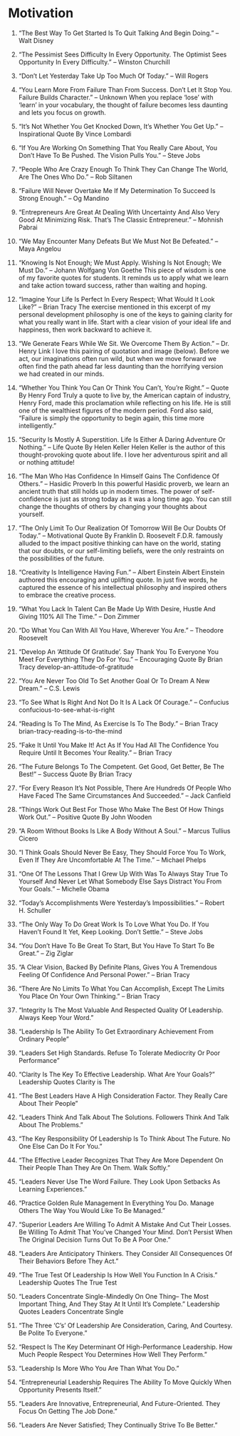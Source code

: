# Motivation

1) “The Best Way To Get Started Is To Quit Talking And Begin Doing.” – Walt Disney

2) “The Pessimist Sees Difficulty In Every Opportunity. The Optimist Sees Opportunity In Every Difficulty.” – Winston Churchill

3) “Don’t Let Yesterday Take Up Too Much Of Today.” – Will Rogers

4) “You Learn More From Failure Than From Success. Don’t Let It Stop You. Failure Builds Character.” – Unknown
When you replace ‘lose’ with ‘learn’ in your vocabulary, the thought of failure becomes less daunting and lets you focus on growth.

5) “It’s Not Whether You Get Knocked Down, It’s Whether You Get Up.” – Inspirational Quote By Vince Lombardi

6) “If You Are Working On Something That You Really Care About, You Don’t Have To Be Pushed. The Vision Pulls You.” – Steve Jobs

7) “People Who Are Crazy Enough To Think They Can Change The World, Are The Ones Who Do.” – Rob Siltanen

8) “Failure Will Never Overtake Me If My Determination To Succeed Is Strong Enough.” – Og Mandino

9) “Entrepreneurs Are Great At Dealing With Uncertainty And Also Very Good At Minimizing Risk. That’s The Classic Entrepreneur.” – Mohnish Pabrai

10) “We May Encounter Many Defeats But We Must Not Be Defeated.” – Maya Angelou

11) “Knowing Is Not Enough; We Must Apply. Wishing Is Not Enough; We Must Do.” – Johann Wolfgang Von Goethe
This piece of wisdom is one of my favorite quotes for students. It reminds us to apply what we learn and take action toward success, rather than waiting and hoping.

12) “Imagine Your Life Is Perfect In Every Respect; What Would It Look Like?” – Brian Tracy
The exercise mentioned in this excerpt of my personal development philosophy is one of the keys to gaining clarity for what you really want in life. Start with a clear vision of your ideal life and happiness, then work backward to achieve it.

13) “We Generate Fears While We Sit. We Overcome Them By Action.” – Dr. Henry Link
I love this pairing of quotation and image (below). Before we act, our imaginations often run wild, but when we move forward we often find the path ahead far less daunting than the horrifying version we had created in our minds.

14) “Whether You Think You Can Or Think You Can’t, You’re Right.” – Quote By Henry Ford
Truly a quote to live by, the American captain of industry, Henry Ford, made this proclamation while reflecting on his life. He is still one of the wealthiest figures of the modern period. Ford also said, “Failure is simply the opportunity to begin again, this time more intelligently.”

15) “Security Is Mostly A Superstition. Life Is Either A Daring Adventure Or Nothing.” – Life Quote By Helen Keller
Helen Keller is the author of this thought-provoking quote about life. I love her adventurous spirit and all or nothing attitude!

16) “The Man Who Has Confidence In Himself Gains The Confidence Of Others.” – Hasidic Proverb
In this powerful Hasidic proverb, we learn an ancient truth that still holds up in modern times. The power of self-confidence is just as strong today as it was a long time ago. You can still change the thoughts of others by changing your thoughts about yourself.

17) “The Only Limit To Our Realization Of Tomorrow Will Be Our Doubts Of Today.” – Motivational Quote By Franklin D. Roosevelt
F.D.R. famously alluded to the impact positive thinking can have on the world, stating that our doubts, or our self-limiting beliefs, were the only restraints on the possibilities of the future.

18) “Creativity Is Intelligence Having Fun.” – Albert Einstein
Albert Einstein authored this encouraging and uplifting quote. In just five words, he captured the essence of his intellectual philosophy and inspired others to embrace the creative process.

19) “What You Lack In Talent Can Be Made Up With Desire, Hustle And Giving 110% All The Time.” – Don Zimmer

20) “Do What You Can With All You Have, Wherever You Are.” – Theodore Roosevelt

21) “Develop An ‘Attitude Of Gratitude’. Say Thank You To Everyone You Meet For Everything They Do For You.” – Encouraging Quote By Brian Tracy
develop-an-attitude-of-gratitude

22) “You Are Never Too Old To Set Another Goal Or To Dream A New Dream.” – C.S. Lewis

23) “To See What Is Right And Not Do It Is A Lack Of Courage.” – Confucius
confucious-to-see-what-is-right

24) “Reading Is To The Mind, As Exercise Is To The Body.” – Brian Tracy
brian-tracy-reading-is-to-the-mind

25) “Fake It Until You Make It! Act As If You Had All The Confidence You Require Until It Becomes Your Reality.” – Brian Tracy

26) “The Future Belongs To The Competent. Get Good, Get Better, Be The Best!” – Success Quote By Brian Tracy

27) “For Every Reason It’s Not Possible, There Are Hundreds Of People Who Have Faced The Same Circumstances And Succeeded.” – Jack Canfield

28) “Things Work Out Best For Those Who Make The Best Of How Things Work Out.” – Positive Quote By John Wooden

29) “A Room Without Books Is Like A Body Without A Soul.” – Marcus Tullius Cicero

30) “I Think Goals Should Never Be Easy, They Should Force You To Work, Even If They Are Uncomfortable At The Time.” – Michael Phelps

31) “One Of The Lessons That I Grew Up With Was To Always Stay True To Yourself And Never Let What Somebody Else Says Distract You From Your Goals.” – Michelle Obama

32) “Today’s Accomplishments Were Yesterday’s Impossibilities.” – Robert H. Schuller

33) “The Only Way To Do Great Work Is To Love What You Do. If You Haven’t Found It Yet, Keep Looking. Don’t Settle.” – Steve Jobs

34) “You Don’t Have To Be Great To Start, But You Have To Start To Be Great.” – Zig Ziglar

35) “A Clear Vision, Backed By Definite Plans, Gives You A Tremendous Feeling Of Confidence And Personal Power.” – Brian Tracy

36) “There Are No Limits To What You Can Accomplish, Except The Limits You Place On Your Own Thinking.” – Brian Tracy

37) “Integrity Is The Most Valuable And Respected Quality Of Leadership. Always Keep Your Word.”

38) “Leadership Is The Ability To Get Extraordinary Achievement From Ordinary People”

39) “Leaders Set High Standards. Refuse To Tolerate Mediocrity Or Poor Performance”

40) “Clarity Is The Key To Effective Leadership. What Are Your Goals?”
Leadership Quotes Clarity is The

41) “The Best Leaders Have A High Consideration Factor. They Really Care About Their People”

42) “Leaders Think And Talk About The Solutions. Followers Think And Talk About The Problems.”

43) “The Key Responsibility Of Leadership Is To Think About The Future. No One Else Can Do It For You.”

44) “The Effective Leader Recognizes That They Are More Dependent On Their People Than They Are On Them. Walk Softly.”

45) “Leaders Never Use The Word Failure. They Look Upon Setbacks As Learning Experiences.”

46) “Practice Golden Rule Management In Everything You Do. Manage Others The Way You Would Like To Be Managed.”

47) “Superior Leaders Are Willing To Admit A Mistake And Cut Their Losses. Be Willing To Admit That You’ve Changed Your Mind. Don’t Persist When The Original Decision Turns Out To Be A Poor One.”

48) “Leaders Are Anticipatory Thinkers. They Consider All Consequences Of Their Behaviors Before They Act.”

49) “The True Test Of Leadership Is How Well You Function In A Crisis.”
Leadership Quotes The True Test

50) “Leaders Concentrate Single-Mindedly On One Thing– The Most Important Thing, And They Stay At It Until It’s Complete.”
Leadership Quotes Leaders Concentrate Single

51) “The Three ‘C’s’ Of Leadership Are Consideration, Caring, And Courtesy. Be Polite To Everyone.”

52) “Respect Is The Key Determinant Of High-Performance Leadership. How Much People Respect You Determines How Well They Perform.”

53) “Leadership Is More Who You Are Than What You Do.”

54) “Entrepreneurial Leadership Requires The Ability To Move Quickly When Opportunity Presents Itself.”

55) “Leaders Are Innovative, Entrepreneurial, And Future-Oriented. They Focus On Getting The Job Done.”

56) “Leaders Are Never Satisfied; They Continually Strive To Be Better.”

